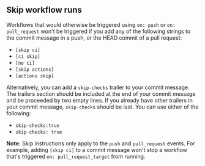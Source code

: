 ## Skip workflow runs
Workflows that would otherwise be triggered using `on: push` or `on: pull_request` won't be triggered if you add any of the following strings to the commit message in a push, or the HEAD commit of a pull request:

- `[skip ci]`
- `[ci skip]`
- `[no ci]`
- `[skip actions]`
- `[actions skip]`

Alternatively, you can add a `skip-checks` trailer to your commit message. The trailers section should be included at the end of your commit message and be proceeded by two empty lines. If you already have other trailers in your commit message, `skip-checks` should be last. You can use either of the following:
- `skip-checks:true`
- `skip-checks: true`

**Note:** Skip instructions only apply to the `push` and `pull_request` events. For example, adding `[skip ci]` to a commit message won't stop a workflow that's triggered `on: pull_request_target` from running.